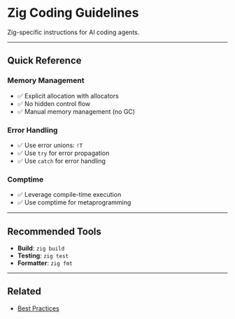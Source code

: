 # Zig Coding Guidelines

Zig-specific instructions for AI coding agents.

---

## Quick Reference

### Memory Management
- ✅ Explicit allocation with allocators
- ✅ No hidden control flow
- ✅ Manual memory management (no GC)

### Error Handling
- ✅ Use error unions: `!T`
- ✅ Use `try` for error propagation
- ✅ Use `catch` for error handling

### Comptime
- ✅ Leverage compile-time execution
- ✅ Use comptime for metaprogramming

---

## Recommended Tools
- **Build**: `zig build`
- **Testing**: `zig test`
- **Formatter**: `zig fmt`

---

## Related
- [Best Practices](./best-practices.md)

